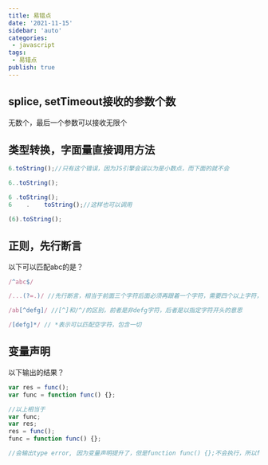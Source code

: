 ```yaml
---
title: 易错点
date: '2021-11-15'
sidebar: 'auto'
categories:
 - javascript
tags:
 - 易错点
publish: true
---
```

## splice, setTimeout接收的参数个数
无数个，最后一个参数可以接收无限个

## 类型转换，字面量直接调用方法
```js
6.toString();//只有这个错误，因为JS引擎会误以为是小数点，而下面的就不会

6..toString();

6 .toString();
6    .    toString();//这样也可以调用

(6).toString();
```

## 正则，先行断言
以下可以匹配abc的是？
```js
/^abc$/

/...(?=.)/ //先行断言，相当于前面三个字符后面必须再跟着一个字符，需要四个以上字符，所以不对

/ab[^defg]/ //[^]和/^/的区别，前者是非defg字符，后者是以指定字符开头的意思

/[defg]*/ // *表示可以匹配空字符，包含一切
```

## 变量声明
以下输出的结果？
```js
var res = func();
var func = function func() {};

//以上相当于
var func;
var res;
res = func();
func = function func() {};

//会输出type error, 因为变量声明提升了，但是function func() {};不会执行，所以func是undefined
```